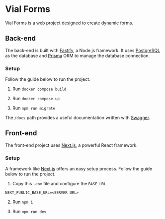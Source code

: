 # Vial Forms

Vial Forms is a web project designed to create dynamic forms.

## Back-end

The back-end is built with [Fastify](https://fastify.dev/), a Node.js framework. It uses [PostgreSQL](https://www.postgresql.org/) as the database and [Prisma](https://www.prisma.io/) ORM to manage the database connection.

### Setup

Follow the guide below to run the project.

1. Run `docker compose build`

2. Run `docker compose up` 

3. Run `npm run migrate`

The `/docs` path provides a useful documentation written with [Swagger](https://swagger.io/).

## Front-end

The front-end project uses [Next.js](https://nextjs.org/), a powerful React framework.

### Setup

A framework like [Next.js](https://nextjs.org/) offers an easy setup process. Follow the guide below to run the project.

1. Copy this `.env` file and configure the `BASE_URL`

```
NEXT_PUBLIC_BASE_URL=<SERVER URL>
```

2. Run `npm i`

3. Run `npm run dev`